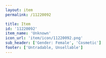 ```yaml
---
layout: item
permalink: /11220092

title: Item
id: '11220092'
item_name: 'Unknown'
icon_url: 'item/icon/11220092.png'
sub_header: ['Gender: Female', 'Cosmetic']
footer: ['Untradable, Unsellable']
---
```

